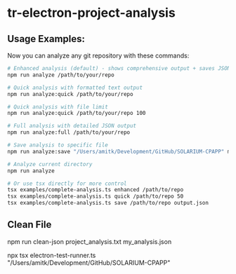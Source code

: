 # tr-electron-project-analysis


## Usage Examples:

Now you can analyze any git repository with these commands:

```bash
# Enhanced analysis (default) - shows comprehensive output + saves JSON
npm run analyze /path/to/your/repo

# Quick analysis with formatted text output
npm run analyze:quick /path/to/your/repo

# Quick analysis with file limit
npm run analyze:quick /path/to/your/repo 100

# Full analysis with detailed JSON output
npm run analyze:full /path/to/your/repo

# Save analysis to specific file
npm run analyze:save "/Users/amitk/Development/GitHub/SOLARIUM-CPAPP" my_analysis.json

# Analyze current directory
npm run analyze

# Or use tsx directly for more control
tsx examples/complete-analysis.ts enhanced /path/to/repo
tsx examples/complete-analysis.ts quick /path/to/repo 50
tsx examples/complete-analysis.ts save /path/to/repo output.json
```



## Clean File
npm run clean-json  project_analysis.txt my_analysis.json

npx tsx electron-test-runner.ts  "/Users/amitk/Development/GitHub/SOLARIUM-CPAPP"

